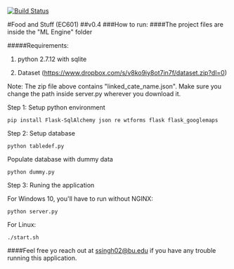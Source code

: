[![Build Status](https://travis-ci.org/Yelp/dataset-examples.svg)](https://travis-ci.org/Yelp/dataset-examples)

#Food and Stuff (EC601)
##v0.4 
###How to run:
####The project files are inside the "ML Engine" folder

#####Requirements: 

1. python 2.7.12 with sqlite

2. Dataset (https://www.dropbox.com/s/v8ko9iy8ot7in7f/dataset.zip?dl=0)

Note: The zip file above contains "linked_cate_name.json". Make sure you change the path inside server.py wherever you download it.

Step 1: Setup python environment
```
pip install Flask-SqlAlchemy json re wtforms flask flask_googlemaps
```

Step 2: Setup database
```
python tabledef.py
```

Populate database with dummy data
```
python dummy.py
```

Step 3: Runing the application

For Windows 10, you'll have to run without NGINX: 
```
python server.py
```
For Linux: 
```
./start.sh
```

####Feel free yo reach out at ssingh02@bu.edu if you have any trouble running this application.
